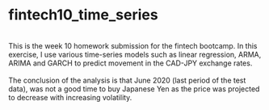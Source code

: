 # fintech10_time_series
<br>
This is the week 10 homework submission for the fintech bootcamp. In this exercise, I use various time-series models such as linear regression, ARMA, ARIMA and GARCH to predict movement in the CAD-JPY exchange rates.<br>
<br>
The conclusion of the analysis is that June 2020 (last period of the test data), was not a good time to buy Japanese Yen as the price was projected to decrease with increasing volatility.
